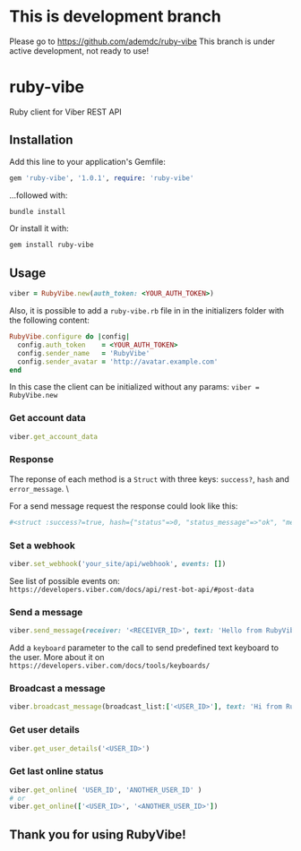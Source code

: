 # This is development branch

Please go to https://github.com/ademdc/ruby-vibe 
This branch is under active development, not ready to use!

# ruby-vibe
Ruby client for Viber REST API


## Installation
Add this line to your application's Gemfile:

```ruby
gem 'ruby-vibe', '1.0.1', require: 'ruby-vibe'
```

...followed with:
```bash
bundle install
```

Or install it with:
```bash
gem install ruby-vibe
```

## Usage
```ruby
viber = RubyVibe.new(auth_token: <YOUR_AUTH_TOKEN>)
```

Also, it is possible to add a `ruby-vibe.rb` file in in the initializers folder with the following content:

```ruby
RubyVibe.configure do |config|
  config.auth_token    = <YOUR_AUTH_TOKEN>
  config.sender_name   = 'RubyVibe'
  config.sender_avatar = 'http://avatar.example.com' 
end
```

In this case the client can be initialized without any params: `viber = RubyVibe.new`

### Get account data
```ruby
viber.get_account_data
```

### Response
The reponse of each method is a `Struct` with three keys: `success?`, `hash` and `error_message`. \

For a send message request the response could look like this: 

```ruby
#<struct :success?=true, hash={"status"=>0, "status_message"=>"ok", "message_token"=>5595771666503728439, "chat_hostname"=>"SN-CHAT-16_"}, error_message=nil> 
```

### Set a webhook
```ruby
viber.set_webhook('your_site/api/webhook', events: [])
```
See list of possible events on: `https://developers.viber.com/docs/api/rest-bot-api/#post-data`

### Send a message
```ruby
viber.send_message(receiver: '<RECEIVER_ID>', text: 'Hello from RubyVibe!', sender_name: 'Sender', sender_avatar: 'http://avatar.example.com', tracking_data: 'tracking data')
```

Add a `keyboard` parameter to the call to send predefined text keyboard to the user. More about it on `https://developers.viber.com/docs/tools/keyboards/`

### Broadcast a message
```ruby
viber.broadcast_message(broadcast_list:['<USER_ID>'], text: 'Hi from RubyVibe!', sender_name: 'RubyVibe', sender_avatar: 'http://avatar.example.com', type: 'text')
```

### Get user details
```ruby
viber.get_user_details('<USER_ID>')
```

### Get last online status
```ruby
viber.get_online( 'USER_ID', 'ANOTHER_USER_ID' )
# or
viber.get_online(['<USER_ID>', '<ANOTHER_USER_ID>'])
```

## Thank you for using RubyVibe!


